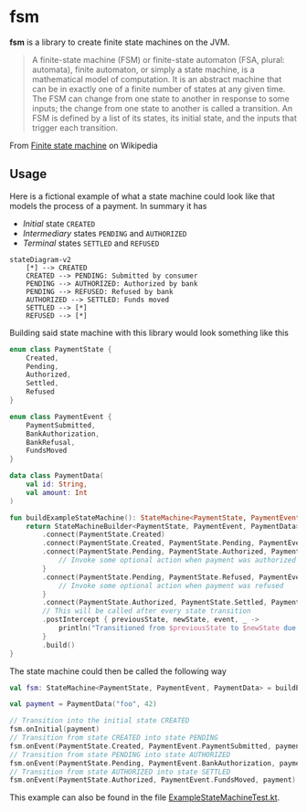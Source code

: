 # fsm
**fsm** is a library to create finite state machines on the JVM.

 > A finite-state machine (FSM) or finite-state automaton (FSA, plural: automata), finite automaton, or simply a state machine, is a mathematical model of computation. It is an abstract machine that can be in exactly one of a finite number of states at any given time. The FSM can change from one state to another in response to some inputs; the change from one state to another is called a transition. An FSM is defined by a list of its states, its initial state, and the inputs that trigger each transition.

From [Finite state machine](https://en.wikipedia.org/wiki/Finite-state_machine) on Wikipedia

 ## Usage
 Here is a fictional example of what a state machine could look like that models the process of a
 payment. In summary it has
 - _Initial_ state `CREATED`
 - _Intermediary_ states `PENDING` and `AUTHORIZED`
 - _Terminal_ states `SETTLED` and `REFUSED`

 ```mermaid
 stateDiagram-v2
     [*] --> CREATED
     CREATED --> PENDING: Submitted by consumer
     PENDING --> AUTHORIZED: Authorized by bank
     PENDING --> REFUSED: Refused by bank
     AUTHORIZED --> SETTLED: Funds moved
     SETTLED --> [*]
     REFUSED --> [*]
 ```

Building said state machine with this library would look something like this

```kotlin
enum class PaymentState {
    Created,
    Pending,
    Authorized,
    Settled,
    Refused
}

enum class PaymentEvent {
    PaymentSubmitted,
    BankAuthorization,
    BankRefusal,
    FundsMoved
}

data class PaymentData(
    val id: String,
    val amount: Int
)

fun buildExampleStateMachine(): StateMachine<PaymentState, PaymentEvent, PaymentData> {
    return StateMachineBuilder<PaymentState, PaymentEvent, PaymentData>()
        .connect(PaymentState.Created)
        .connect(PaymentState.Created, PaymentState.Pending, PaymentEvent.PaymentSubmitted)
        .connect(PaymentState.Pending, PaymentState.Authorized, PaymentEvent.BankAuthorization) {
            // Invoke some optional action when payment was authorized
        }
        .connect(PaymentState.Pending, PaymentState.Refused, PaymentEvent.BankRefusal) {
            // Invoke some optional action when payment was refused
        }
        .connect(PaymentState.Authorized, PaymentState.Settled, PaymentEvent.FundsMoved)
        // This will be called after every state transition
        .postIntercept { previousState, newState, event, _ ->
            println("Transitioned from $previousState to $newState due to event $event")
        }
        .build()
}
```

 The state machine could then be called the following way

```kotlin
val fsm: StateMachine<PaymentState, PaymentEvent, PaymentData> = buildExampleStateMachine()

val payment = PaymentData("foo", 42)

// Transition into the initial state CREATED
fsm.onInitial(payment)
// Transition from state CREATED into state PENDING
fsm.onEvent(PaymentState.Created, PaymentEvent.PaymentSubmitted, payment)
// Transition from state PENDING into state AUTHORIZED
fsm.onEvent(PaymentState.Pending, PaymentEvent.BankAuthorization, payment)
// Transition from state AUTHORIZED into state SETTLED
fsm.onEvent(PaymentState.Authorized, PaymentEvent.FundsMoved, payment)
```

This example can also be found in the file [ExampleStateMachineTest.kt](lib/src/test/kotlin/io/nexure/fsm/ExampleStateMachine.kt).